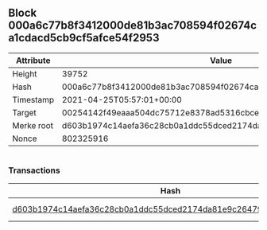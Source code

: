 ## Block 000a6c77b8f3412000de81b3ac708594f02674ca1cdacd5cb9cf5afce54f2953

Attribute | Value
--- | ---
Height | 39752
Hash | 000a6c77b8f3412000de81b3ac708594f02674ca1cdacd5cb9cf5afce54f2953
Timestamp | 2021-04-25T05:57:01+00:00
Target | 00254142f49eaaa504dc75712e8378ad5316cbcead634704b3734b6271167cc4
Merke root | d603b1974c14aefa36c28cb0a1ddc55dced2174da81e9c264796274b6977c375
Nonce | 802325916

```

```

### Transactions

Hash | Amount
--- | ---
[d603b1974c14aefa36c28cb0a1ddc55dced2174da81e9c264796274b6977c375](d603b1974c14aefa36c28cb0a1ddc55dced2174da81e9c264796274b6977c375.md) | 10.00000000 SKEPTI 
